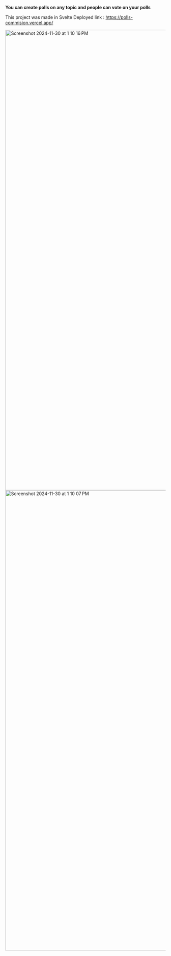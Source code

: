 **You can create polls on any topic and people can vote on your polls**

This project was made in Svelte
Deployed link : https://polls-commision.vercel.app/

<img width="1440" alt="Screenshot 2024-11-30 at 1 10 16 PM" src="https://github.com/user-attachments/assets/b92683bc-e8df-45c5-b8a2-5171cc3dcce9">
<img width="1440" alt="Screenshot 2024-11-30 at 1 10 07 PM" src="https://github.com/user-attachments/assets/7de15ab7-8496-4b68-867a-795f723215d2">
